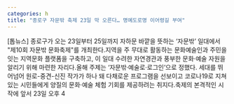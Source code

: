 ```yaml
---
categories: h
title: "종로구 자문밖 축제 23일 막 오른다… 명예도로명 이어령길 부여"
---
```

[톱뉴스] 종로구가 오는 23일부터 25일까지 자하문 바깥을 뜻하는 ‘자문밖’ 일대에서 "제10회 자문밖 문화축제"를 개최한다.지역을 주 무대로 활동하는 문화예술인과 주민을 잇는 지역문화 플랫폼을 구축하고, 이 일대 수려한 자연경관과 풍부한 문화·예술 자원을 알리기 위해 마련한 자리다.올해 주제는 ‘자문밖·예술로·로그인’으로 정했다. 세대를 뛰어넘어 원로-중견-신진 작가가 하나 돼 다채로운 프로그램을 선보이고 코로나19로 지쳐있는 시민들에게 양질의 문화·예술 체험 기회를 제공하려는 취지다.축제의 본격적인 시작에 앞서 23일 오후 4
